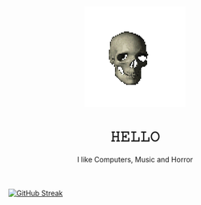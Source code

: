 <p align="center">
  <img src="skull.gif" />
</p>

<h1 align="center">𝙷𝙴𝙻𝙻𝙾</h1>
<p align="center">I like Computers, Music and Horror </p>
<br>
<br>
<a href="https://git.io/streak-stats"><img src="https://streak-stats.demolab.com?user=kaiky-ferreira&theme=highcontrast&hide_border=true&short_numbers=true&date_format=j%2Fn%5B%2FY%5D&mode=weekly" alt="GitHub Streak" align="center" /></a>
